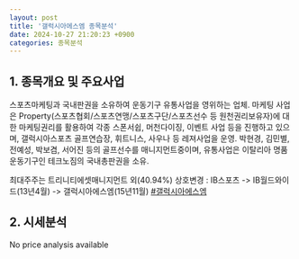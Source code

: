 ```yaml
---
layout: post
title: '갤럭시아에스엠 종목분석'
date: 2024-10-27 21:20:23 +0900
categories: 종목분석
---
```


## 1. 종목개요 및 주요사업

스포츠마케팅과 국내판권을 소유하여 운동기구 유통사업을 영위하는 업체. 마케팅 사업은 Property(스포츠협회/스포츠연맹/스포츠구단/스포츠선수 등 원천권리보유자)에 대한 마케팅권리를 활용하여 각종 스폰서쉽, 머천다이징, 이벤트 사업 등을 진행하고 있으며, 갤럭시아스포츠 골프연습장, 휘트니스, 사우나 등 레져사업을 운영. 박현경, 김민별, 전예성, 박보겸, 서어진 등의 골프선수를 매니지먼트중이며, 유통사업은 이탈리아 명품운동기구인 테크노짐의 국내총판권을 소유.

최대주주는 트리니티에셋매니지먼트 외(40.94%) 상호변경 : IB스포츠 -> IB월드와이드(13년4월) -> 갤럭시아에스엠(15년11월)
[#갤럭시아에스엠](#)

## 2. 시세분석

No price analysis available

